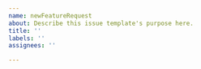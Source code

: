 ```yaml
---
name: newFeatureRequest
about: Describe this issue template's purpose here.
title: ''
labels: ''
assignees: ''

---
```



